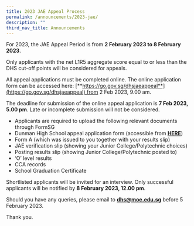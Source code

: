```yaml
---
title: 2023 JAE Appeal Process
permalink: /announcements/2023-jae/
description: ""
third_nav_title: Announcements
---
```


For 2023, the JAE Appeal Period is from **2 February 2023 to 8 February 2023**.

Only applicants with the net L1R5 aggregate score equal to or less than the DHS cut-off points will be considered for appeals.

All appeal applications must be completed online. The online application form can be accessed here: [**https://go.gov.sg/dhsjaeappeal**](https://go.gov.sg/dhsjaeappeal) from 2 Feb 2023, 9.00 am.

The deadline for submission of the online appeal application is **7 Feb 2023, 5.00 pm**. Late or incomplete submission will not be considered.

*   Applicants are required to upload the following relevant documents through FormSG
*   Dunman High School appeal application form (accessible from [**HERE**](https://dunmanhigh.moe.edu.sg/wp-content/uploads/2023/02/2023-DHS-JAE-Appeal-Form.pdf))
*   Form A (which was issued to you together with your results slip)
*   JAE verification slip (showing your Junior College/Polytechnic choices)
*   Posting results slip (showing Junior College/Polytechnic posted to)
*   ‘O’ level results
*   CCA records
*   School Graduation Certificate

Shortlisted applicants will be invited for an interview. Only successful applicants will be notified by **8 February 2023, 12.00 pm**.

Should you have any queries, please email to **dhs@moe.edu.sg** before 5 February 2023.

Thank you.